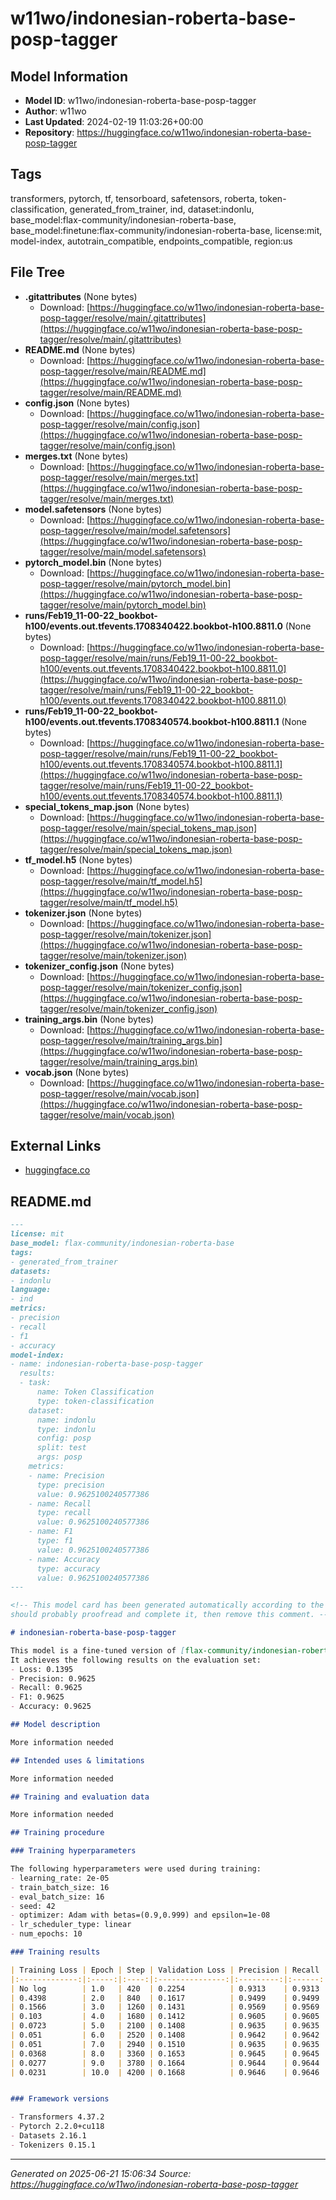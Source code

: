 # w11wo/indonesian-roberta-base-posp-tagger

## Model Information

- **Model ID**: w11wo/indonesian-roberta-base-posp-tagger
- **Author**: w11wo
- **Last Updated**: 2024-02-19 11:03:26+00:00
- **Repository**: https://huggingface.co/w11wo/indonesian-roberta-base-posp-tagger

## Tags

transformers, pytorch, tf, tensorboard, safetensors, roberta, token-classification, generated_from_trainer, ind, dataset:indonlu, base_model:flax-community/indonesian-roberta-base, base_model:finetune:flax-community/indonesian-roberta-base, license:mit, model-index, autotrain_compatible, endpoints_compatible, region:us

## File Tree

- **.gitattributes** (None bytes)
  - Download: [https://huggingface.co/w11wo/indonesian-roberta-base-posp-tagger/resolve/main/.gitattributes](https://huggingface.co/w11wo/indonesian-roberta-base-posp-tagger/resolve/main/.gitattributes)
- **README.md** (None bytes)
  - Download: [https://huggingface.co/w11wo/indonesian-roberta-base-posp-tagger/resolve/main/README.md](https://huggingface.co/w11wo/indonesian-roberta-base-posp-tagger/resolve/main/README.md)
- **config.json** (None bytes)
  - Download: [https://huggingface.co/w11wo/indonesian-roberta-base-posp-tagger/resolve/main/config.json](https://huggingface.co/w11wo/indonesian-roberta-base-posp-tagger/resolve/main/config.json)
- **merges.txt** (None bytes)
  - Download: [https://huggingface.co/w11wo/indonesian-roberta-base-posp-tagger/resolve/main/merges.txt](https://huggingface.co/w11wo/indonesian-roberta-base-posp-tagger/resolve/main/merges.txt)
- **model.safetensors** (None bytes)
  - Download: [https://huggingface.co/w11wo/indonesian-roberta-base-posp-tagger/resolve/main/model.safetensors](https://huggingface.co/w11wo/indonesian-roberta-base-posp-tagger/resolve/main/model.safetensors)
- **pytorch_model.bin** (None bytes)
  - Download: [https://huggingface.co/w11wo/indonesian-roberta-base-posp-tagger/resolve/main/pytorch_model.bin](https://huggingface.co/w11wo/indonesian-roberta-base-posp-tagger/resolve/main/pytorch_model.bin)
- **runs/Feb19_11-00-22_bookbot-h100/events.out.tfevents.1708340422.bookbot-h100.8811.0** (None bytes)
  - Download: [https://huggingface.co/w11wo/indonesian-roberta-base-posp-tagger/resolve/main/runs/Feb19_11-00-22_bookbot-h100/events.out.tfevents.1708340422.bookbot-h100.8811.0](https://huggingface.co/w11wo/indonesian-roberta-base-posp-tagger/resolve/main/runs/Feb19_11-00-22_bookbot-h100/events.out.tfevents.1708340422.bookbot-h100.8811.0)
- **runs/Feb19_11-00-22_bookbot-h100/events.out.tfevents.1708340574.bookbot-h100.8811.1** (None bytes)
  - Download: [https://huggingface.co/w11wo/indonesian-roberta-base-posp-tagger/resolve/main/runs/Feb19_11-00-22_bookbot-h100/events.out.tfevents.1708340574.bookbot-h100.8811.1](https://huggingface.co/w11wo/indonesian-roberta-base-posp-tagger/resolve/main/runs/Feb19_11-00-22_bookbot-h100/events.out.tfevents.1708340574.bookbot-h100.8811.1)
- **special_tokens_map.json** (None bytes)
  - Download: [https://huggingface.co/w11wo/indonesian-roberta-base-posp-tagger/resolve/main/special_tokens_map.json](https://huggingface.co/w11wo/indonesian-roberta-base-posp-tagger/resolve/main/special_tokens_map.json)
- **tf_model.h5** (None bytes)
  - Download: [https://huggingface.co/w11wo/indonesian-roberta-base-posp-tagger/resolve/main/tf_model.h5](https://huggingface.co/w11wo/indonesian-roberta-base-posp-tagger/resolve/main/tf_model.h5)
- **tokenizer.json** (None bytes)
  - Download: [https://huggingface.co/w11wo/indonesian-roberta-base-posp-tagger/resolve/main/tokenizer.json](https://huggingface.co/w11wo/indonesian-roberta-base-posp-tagger/resolve/main/tokenizer.json)
- **tokenizer_config.json** (None bytes)
  - Download: [https://huggingface.co/w11wo/indonesian-roberta-base-posp-tagger/resolve/main/tokenizer_config.json](https://huggingface.co/w11wo/indonesian-roberta-base-posp-tagger/resolve/main/tokenizer_config.json)
- **training_args.bin** (None bytes)
  - Download: [https://huggingface.co/w11wo/indonesian-roberta-base-posp-tagger/resolve/main/training_args.bin](https://huggingface.co/w11wo/indonesian-roberta-base-posp-tagger/resolve/main/training_args.bin)
- **vocab.json** (None bytes)
  - Download: [https://huggingface.co/w11wo/indonesian-roberta-base-posp-tagger/resolve/main/vocab.json](https://huggingface.co/w11wo/indonesian-roberta-base-posp-tagger/resolve/main/vocab.json)


## External Links

- [huggingface.co](https://huggingface.co/flax-community/indonesian-roberta-base)


## README.md

```markdown
---
license: mit
base_model: flax-community/indonesian-roberta-base
tags:
- generated_from_trainer
datasets:
- indonlu
language:
- ind
metrics:
- precision
- recall
- f1
- accuracy
model-index:
- name: indonesian-roberta-base-posp-tagger
  results:
  - task:
      name: Token Classification
      type: token-classification
    dataset:
      name: indonlu
      type: indonlu
      config: posp
      split: test
      args: posp
    metrics:
    - name: Precision
      type: precision
      value: 0.9625100240577386
    - name: Recall
      type: recall
      value: 0.9625100240577386
    - name: F1
      type: f1
      value: 0.9625100240577386
    - name: Accuracy
      type: accuracy
      value: 0.9625100240577386
---

<!-- This model card has been generated automatically according to the information the Trainer had access to. You
should probably proofread and complete it, then remove this comment. -->

# indonesian-roberta-base-posp-tagger

This model is a fine-tuned version of [flax-community/indonesian-roberta-base](https://huggingface.co/flax-community/indonesian-roberta-base) on the indonlu dataset.
It achieves the following results on the evaluation set:
- Loss: 0.1395
- Precision: 0.9625
- Recall: 0.9625
- F1: 0.9625
- Accuracy: 0.9625

## Model description

More information needed

## Intended uses & limitations

More information needed

## Training and evaluation data

More information needed

## Training procedure

### Training hyperparameters

The following hyperparameters were used during training:
- learning_rate: 2e-05
- train_batch_size: 16
- eval_batch_size: 16
- seed: 42
- optimizer: Adam with betas=(0.9,0.999) and epsilon=1e-08
- lr_scheduler_type: linear
- num_epochs: 10

### Training results

| Training Loss | Epoch | Step | Validation Loss | Precision | Recall | F1     | Accuracy |
|:-------------:|:-----:|:----:|:---------------:|:---------:|:------:|:------:|:--------:|
| No log        | 1.0   | 420  | 0.2254          | 0.9313    | 0.9313 | 0.9313 | 0.9313   |
| 0.4398        | 2.0   | 840  | 0.1617          | 0.9499    | 0.9499 | 0.9499 | 0.9499   |
| 0.1566        | 3.0   | 1260 | 0.1431          | 0.9569    | 0.9569 | 0.9569 | 0.9569   |
| 0.103         | 4.0   | 1680 | 0.1412          | 0.9605    | 0.9605 | 0.9605 | 0.9605   |
| 0.0723        | 5.0   | 2100 | 0.1408          | 0.9635    | 0.9635 | 0.9635 | 0.9635   |
| 0.051         | 6.0   | 2520 | 0.1408          | 0.9642    | 0.9642 | 0.9642 | 0.9642   |
| 0.051         | 7.0   | 2940 | 0.1510          | 0.9635    | 0.9635 | 0.9635 | 0.9635   |
| 0.0368        | 8.0   | 3360 | 0.1653          | 0.9645    | 0.9645 | 0.9645 | 0.9645   |
| 0.0277        | 9.0   | 3780 | 0.1664          | 0.9644    | 0.9644 | 0.9644 | 0.9644   |
| 0.0231        | 10.0  | 4200 | 0.1668          | 0.9646    | 0.9646 | 0.9646 | 0.9646   |


### Framework versions

- Transformers 4.37.2
- Pytorch 2.2.0+cu118
- Datasets 2.16.1
- Tokenizers 0.15.1

```


---

*Generated on 2025-06-21 15:06:34*
*Source: https://huggingface.co/w11wo/indonesian-roberta-base-posp-tagger*
